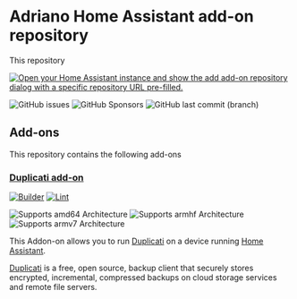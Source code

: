 # Adriano Home Assistant add-on repository

This repository

[![Open your Home Assistant instance and show the add add-on repository dialog with a specific repository URL pre-filled.](https://my.home-assistant.io/badges/supervisor_add_addon_repository.svg)](https://my.home-assistant.io/redirect/supervisor_add_addon_repository/?repository_url=https%3A%2F%2Fgithub.com%2Fadrianoamalfi%2Fhassos-addons)

![GitHub issues](https://img.shields.io/github/issues/adrianoamalfi/hassos-addons)
![GitHub Sponsors](https://img.shields.io/github/sponsors/adrianoamalfi)
![GitHub last commit (branch)](https://img.shields.io/github/last-commit/adrianoamalfi/hassos-addons/main)

## Add-ons

This repository contains the following add-ons

### [Duplicati add-on](./duplicati)

[![Builder](https://github.com/adrianoamalfi/hassos-addons/actions/workflows/builder.yaml/badge.svg?branch=main)](https://github.com/adrianoamalfi/hassos-addons/actions/workflows/builder.yaml)
[![Lint](https://github.com/adrianoamalfi/hassos-addons/actions/workflows/lint.yaml/badge.svg)](https://github.com/adrianoamalfi/hassos-addons/actions/workflows/lint.yaml)

![Supports amd64 Architecture][amd64-shield]
![Supports armhf Architecture][armhf-shield]
![Supports armv7 Architecture][armv7-shield]

This Addon-on allows you to run [Duplicati](https://www.duplicati.com/) on a device running [Home Assistant](https://www.home-assistant.io/).

[Duplicati](https://www.duplicati.com/) is a free, open source, backup client that securely stores encrypted, incremental, compressed backups on cloud storage services and remote file servers.

[aarch64-shield]: https://img.shields.io/badge/aarch64-yes-green.svg
[amd64-shield]: https://img.shields.io/badge/amd64-yes-green.svg
[armhf-shield]: https://img.shields.io/badge/armhf-yes-green.svg
[armv7-shield]: https://img.shields.io/badge/armv7-yes-green.svg
[i386-shield]: https://img.shields.io/badge/i386-yes-green.svg
